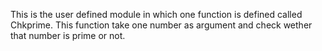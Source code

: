 This is the user defined module in which one
function is defined called Chkprime.
This function take one number as argument and check
wether that number is prime or not.

